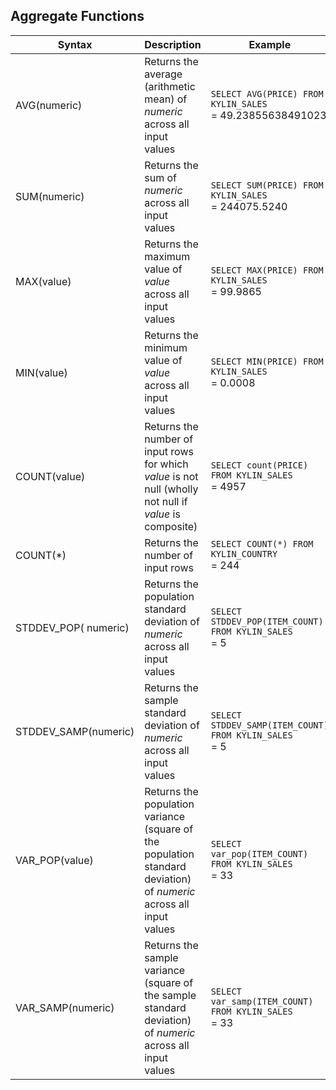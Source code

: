 ## Aggregate Functions

| Syntax               | Description                                                  | Example                                                      |
| -------------------- | ------------------------------------------------------------ | ------------------------------------------------------------ |
| AVG(numeric)         | Returns the average (arithmetic mean) of *numeric* across all input values | `SELECT AVG(PRICE) FROM KYLIN_SALES` <br /> = 49.23855638491023 |
| SUM(numeric)         | Returns the sum of *numeric* across all input values         | `SELECT SUM(PRICE) FROM KYLIN_SALES`<br /> = 244075.5240     |
| MAX(value)           | Returns the maximum value of *value* across all input values | `SELECT MAX(PRICE) FROM KYLIN_SALES`<br /> = 99.9865         |
| MIN(value)           | Returns the minimum value of *value* across all input values | `SELECT MIN(PRICE) FROM KYLIN_SALES`<br /> = 0.0008          |
| COUNT(value)         | Returns the number of input rows for which *value* is not null (wholly not null if *value* is composite) | `SELECT count(PRICE) FROM KYLIN_SALES` <br /> = 4957         |
| COUNT(*)             | Returns the number of input rows                             | `SELECT COUNT(*) FROM KYLIN_COUNTRY`<br /> = 244             |
| STDDEV_POP( numeric) | Returns the population standard deviation of *numeric* across all input values | `SELECT STDDEV_POP(ITEM_COUNT) FROM KYLIN_SALES`<br /> = 5   |
| STDDEV_SAMP(numeric) | Returns the sample standard deviation of *numeric* across all input values | `SELECT STDDEV_SAMP(ITEM_COUNT) FROM KYLIN_SALES`<br /> = 5  |
| VAR_POP(value)       | Returns the population variance (square of the population standard deviation) of *numeric* across all input values | `SELECT var_pop(ITEM_COUNT) FROM KYLIN_SALES`<br /> = 33     |
| VAR_SAMP(numeric)    | Returns the sample variance (square of the sample standard deviation) of *numeric* across all input values | `SELECT var_samp(ITEM_COUNT) FROM KYLIN_SALES`<br /> = 33    |

